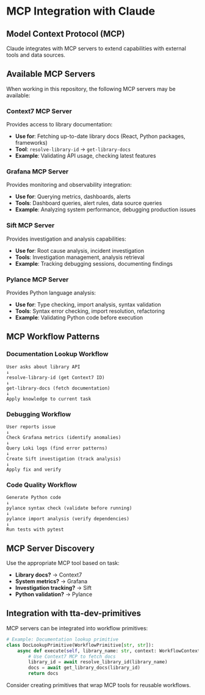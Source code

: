 # MCP Integration with Claude

## Model Context Protocol (MCP)

Claude integrates with MCP servers to extend capabilities with external tools and data sources.

## Available MCP Servers

When working in this repository, the following MCP servers may be available:

### Context7 MCP Server

Provides access to library documentation:

- **Use for**: Fetching up-to-date library docs (React, Python packages, frameworks)
- **Tool**: `resolve-library-id` → `get-library-docs`
- **Example**: Validating API usage, checking latest features

### Grafana MCP Server

Provides monitoring and observability integration:

- **Use for**: Querying metrics, dashboards, alerts
- **Tools**: Dashboard queries, alert rules, data source queries
- **Example**: Analyzing system performance, debugging production issues

### Sift MCP Server

Provides investigation and analysis capabilities:

- **Use for**: Root cause analysis, incident investigation
- **Tools**: Investigation management, analysis retrieval
- **Example**: Tracking debugging sessions, documenting findings

### Pylance MCP Server

Provides Python language analysis:

- **Use for**: Type checking, import analysis, syntax validation
- **Tools**: Syntax error checking, import resolution, refactoring
- **Example**: Validating Python code before execution

## MCP Workflow Patterns

### Documentation Lookup Workflow

```text
User asks about library API
↓
resolve-library-id (get Context7 ID)
↓
get-library-docs (fetch documentation)
↓
Apply knowledge to current task
```

### Debugging Workflow

```text
User reports issue
↓
Check Grafana metrics (identify anomalies)
↓
Query Loki logs (find error patterns)
↓
Create Sift investigation (track analysis)
↓
Apply fix and verify
```

### Code Quality Workflow

```text
Generate Python code
↓
pylance syntax check (validate before running)
↓
pylance import analysis (verify dependencies)
↓
Run tests with pytest
```

## MCP Server Discovery

Use the appropriate MCP tool based on task:

- **Library docs?** → Context7
- **System metrics?** → Grafana
- **Investigation tracking?** → Sift
- **Python validation?** → Pylance

## Integration with tta-dev-primitives

MCP servers can be integrated into workflow primitives:

```python
# Example: Documentation lookup primitive
class DocLookupPrimitive(WorkflowPrimitive[str, str]):
    async def execute(self, library_name: str, context: WorkflowContext) -> str:
        # Use Context7 MCP to fetch docs
        library_id = await resolve_library_id(library_name)
        docs = await get_library_docs(library_id)
        return docs
```

Consider creating primitives that wrap MCP tools for reusable workflows.

